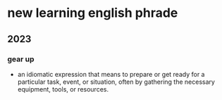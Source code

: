 # new learning english phrade 

## 2023

### gear up 
* an idiomatic expression that means to prepare or get ready for a particular task, event, or situation, often by gathering the necessary equipment, tools, or resources.
